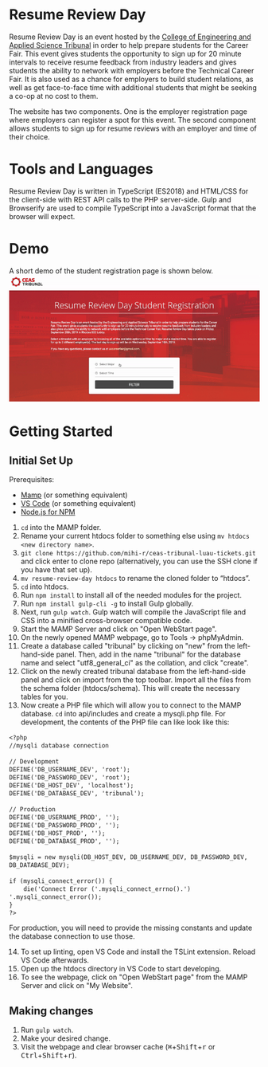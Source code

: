 # Resume Review Day
Resume Review Day is an event hosted by the [College of Engineering and Applied Science Tribunal](https://tribunal.uc.edu) in order to help prepare students for the Career Fair. This event gives students the opportunity to sign up for 20 minute intervals to receive resume feedback from industry leaders and gives students the ability to network with employers before the Technical Career Fair. It is also used as a chance for employers to build student relations, as well as get face-to-face time with additional students that might be seeking a co-op at no cost to them. 

The website has two components. One is the employer registration page where employers can register a spot for this event. The second component allows students to sign up for resume reviews with an employer and time of their choice.

# Tools and Languages
Resume Review Day is written in TypeScript (ES2018) and HTML/CSS for the client-side with REST API calls to the PHP server-side. Gulp and Browserify are used to compile TypeScript into a JavaScript format that the browser will expect. 

# Demo
A short demo of the student registration page is shown below.
![Resume Review Day student registration demo](/assets/demo.gif)

# Getting Started
## Initial Set Up
Prerequisites:
- [Mamp](https://www.mamp.info/en/) (or something equivalent)
- [VS Code](https://code.visualstudio.com) (or something equivalent)
- [Node.js for NPM](https://nodejs.org/en/)

1. `cd` into the MAMP folder.
2. Rename your current htdocs folder to something else using `mv htdocs <new directory name>`.
3. `git clone https://github.com/mihi-r/ceas-tribunal-luau-tickets.git` and click enter to clone repo (alternatively, you can use the SSH clone if you have that set up).
4. `mv resume-review-day htdocs` to rename the cloned folder to “htdocs”.
5. `cd` into htdocs.
6. Run `npm install` to install all of the needed modules for the project.
7. Run `npm install gulp-cli -g` to install Gulp globally.
8. Next, run `gulp watch`. Gulp watch will compile the JavaScript file and CSS into a minified cross-browser compatible code.
9. Start the MAMP Server and click on "Open WebStart page". 
10. On the newly opened MAMP webpage, go to Tools -> phpMyAdmin.
11. Create a database called "tribunal" by clicking on "new" from the left-hand-side panel. Then, add in the name "tribunal" for the database name and select "utf8_general_ci" as the collation, and click "create".
12. Click on the newly created tribunal database from the left-hand-side panel and click on import from the top toolbar. Import all the files from the schema folder (htdocs/schema). This will create the necessary tables for you.
13. Now create a PHP file which will allow you to connect to the MAMP database. `cd` into api/includes and create a mysqli.php file. For development, the contents of the PHP file can like look like this:
```
<?php
//mysqli database connection

// Development
DEFINE('DB_USERNAME_DEV', 'root');
DEFINE('DB_PASSWORD_DEV', 'root');
DEFINE('DB_HOST_DEV', 'localhost');
DEFINE('DB_DATABASE_DEV', 'tribunal');

// Production
DEFINE('DB_USERNAME_PROD', '');
DEFINE('DB_PASSWORD_PROD', '');
DEFINE('DB_HOST_PROD', '');
DEFINE('DB_DATABASE_PROD', '');

$mysqli = new mysqli(DB_HOST_DEV, DB_USERNAME_DEV, DB_PASSWORD_DEV, DB_DATABASE_DEV);

if (mysqli_connect_error()) {
    die('Connect Error ('.mysqli_connect_errno().') '.mysqli_connect_error());
}
?>
```
For production, you will need to provide the missing constants and update the database connection to use those.

14. To set up linting, open VS Code and install the TSLint extension. Reload VS Code afterwards.
15. Open up the htdocs directory in VS Code to start developing.
16. To see the webpage, click on "Open WebStart page" from the MAMP Server and click on "My Website".

## Making changes
1. Run `gulp watch`.
2. Make your desired change.
3. Visit the webpage and clear browser cache (<kbd>⌘</kbd>+<kbd>Shift</kbd>+<kbd>r</kbd> or <kbd>Ctrl</kbd>+<kbd>Shift</kbd>+<kbd>r</kbd>).
